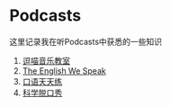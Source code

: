# Podcasts

这里记录我在听Podcasts中获悉的一些知识

1. [逗喵音乐教室](./1.md)
2. [The English We Speak](./2.md)
3. [口语天天练](./3.md)
4. [科学脱口秀](./4.md)
